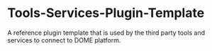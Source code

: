 # Tools-Services-Plugin-Template
A reference plugin template that is used by the third party tools and services to connect to DOME platform.

